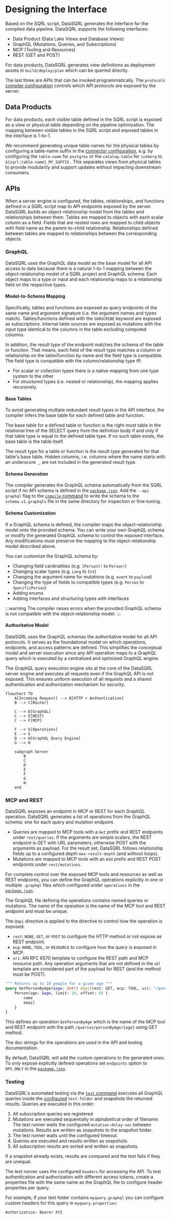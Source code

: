 # Designing the Interface

Based on the SQRL script, DataSQRL generates the interface for the compiled data pipeline. DataSQRL supports the following interfaces:

* Data Product (Data Lake Views and Database Views)
* GraphQL (Mutations, Queries, and Subscriptions)
* MCP (Tooling and Resources)
* REST (GET and POST)

For data products, DataSQRL generates view definitions as deployment assets in `build/deploy/plan` which can be queried directly.

The last three are APIs that can be invoked programmatically. The `protocols` [compiler configuration](configuration.md#compiler-compiler) controls which API protocols are exposed by the server.

## Data Products

For data products, each visible table defined in the SQRL script is exposed as a view or physical table depending on the pipeline optimization. The mapping between visible tables in the SQRL script and exposed tables in the interface is 1-to-1.

We recommend generating unique table names for the physical tables by configuring a table-name suffix in the [connector configuration](configuration-default), e.g. by configuring the `table-name` for `postgres` or the `catalog-table` for `iceberg` to `${sqrl:table-name}_MY_SUFFIX` . This separates views from physical tables to provide modularity and support updates without impacting downstream consumers. 

## APIs

When a server engine is configured, the tables, relationships, and functions defined in a SQRL script map to API endpoints exposed by the server.
DataSQRL builds an object-relationship model from the tables and relationships between them. Tables are mapped to objects with each scalar column as a field. Fields that are nested rows are mapped to child objects with field name as the parent-to-child relationship. Relationships defined between tables are mapped to relationships between the corresponding objects.

### GraphQL

DataSQRL uses the GraphQL data model as the base model for all API access to data because there is a natural 1-to-1 mapping between the object-relationship model of a SQRL project and GraphQL schema:
Each object maps to a type or input and each relationship maps to a relationship field on the respective types.

#### Model-to-Schema Mapping

Specifically, tables and functions are exposed as query endpoints of the same name and argument signature (i.e. the argument names and types match).
Tables/functions defined with the `SUBSCRIBE` keyword are exposed as subscriptions.
Internal table sources are exposed as mutations with the input type identical to the columns in the table excluding computed columns.

In addition, the result type of the endpoint matches the schema of the table or function. That means, each field of the result type matches a column or relationship on the table/function by name and the field type is compatible.
The field type is compatible with the column/relationship type iff:
* For scalar or collection types there is a native mapping from one type system to the other
* For structured types (i.e. nested or relationship), the mapping applies recursively.

#### Base Tables

To avoid generating multiple redundant result types in the API interface, the compiler infers the base table for each defined table and function.

The base table for a defined table or function is the right-most table in the relational tree of the SELECT query from the definition body if and only if that table type is equal to the defined table type. If no such table exists, the base table is the table itself.

The result type for a table or function is the result type generated for that table's base table.
Hidden columns, i.e. columns where the name starts with an underscore `_`, are not included in the generated result type.

#### Schema Generation

The compiler generates the GraphQL schema automatically from the SQRL script if no API schema is defined in the [`package.json`](configuration). Add the `--api graphql` flag to the [`compile` command](compiler.md#compile-command) to write the schema to the `schema.v1.graphqls` file in the same directory for inspection or fine-tuning.

#### Schema Customization

If a GraphQL schema is defined, the compiler maps the object-relationship model onto the provided schema. You can write your own GraphQL schema or modify the generated GraphQL schema to control the exposed interface. Any modifications must preserve the mapping to the object-relationship model described above.

You can customize the GraphQL schema by:
* Changing field cardinalities (e.g. `[Person]!` to `Person!`)
* Changing scalar types (e.g. `Long` to `Int`)
* Changing the argument name for mutations (e.g. `event` to `payload`)
* Changing the type of fields to compatible types (e.g. `Person` to `SpecificPerson`)
* Adding enums
* Adding interfaces and structuring types with interfaces

:::warning
The compiler raises errors when the provided GraphQL schema is not compatible with the object-relationship model.
:::

#### Authoritative Model

DataSQRL uses the GraphQL schemas the authoritative model for all API protocols. It serves as the foundational model on which operations, endpoints, and access patterns are defined. This simplifies the conceptual model and server execution since any API operation maps to a GraphQL query which is executed by a centralized and optimized GraphQL engine.

The GraphQL query execution engine sits at the core of the DataSQRL server engine and executes all requests even if the GraphQL API is not exposed. This ensures uniform execution of all requests and a shared authentication and authorization mechanism for security.

```mermaid
flowchart TD
    A[Incoming Request] --> B[HTTP + Authentication]
    B --> C[Router]
    
    C --> D[GraphQL]
    C --> E[REST]
    C --> F[MCP]
    
    F --> G[Operations]
    E --> G
    D --> H[GraphQL Query Engine]
    G --> H
    
    subgraph Server
        B
        C
        D
        E
        F
        G
        H
    end
```

### MCP and REST

DataSQRL exposes an endpoint in MCP or REST for each GraphQL operation.
DataSQRL generates a list of operations from the GraphQL schema: one for each query and mutation endpoint. 
* Queries are mapped to MCP tools with a `Get` prefix and REST endpoints under `rest/queries`. If the arguments are simple scalars, the REST endpoint is GET with URL parameters, otherwise POST with the arguments as payload. For the result set, DataSQRL follows relationship fields up to a configured depth `max-result-depth` (and without loops).
* Mutations are mapped to MCP tools with an `Add` prefix and REST POST endpoints under `rest/mutations`.

For complete control over the exposed MCP tools and resources as well as REST endpoints, you can define the GraphQL operations explicitly in one or multiple `.graphql` files which configured under `operations` in the [`package.json`](configuration).

The GraphQL file defining the operations contains named queries or mutations.
The name of the operation is the name of the MCP tool and REST endpoint and must be unique.

The `@api` directive is applied to the directive to control how the operation is exposed:
* `rest`: `NONE`, `GET`, or `POST` to configure the HTTP method or not expose as REST endpoint.
* `mcp`: `NONE`, `TOOL`, or `RESOURCE` to configure how the query is exposed in MCP.
* `uri`: AN RFC 6570 template to configure the REST path and MCP resource path. Any operation arguments that are not defined in the uri template are considered part of the payload for REST (and the method must be POST).

```graphql
""" Returns up to 10 people for a given age """
query GetPersonByAge($age: Int!) @api(rest: GET, mcp: TOOL, uri: "/queries/personByAge/{age}") {
    Person(age: $age, limit: 10, offset: 0) {
        name
        email
    }
}
```

This defines an operation `GetPersonByAge` which is the name of the MCP tool and REST endpoint with the path `/queries/personByAge/{age}` using GET method.

The doc strings for the operations are used in the API and tooling documentation.

By default, DataSQRL will add the custom operations to the generated ones. To only expose explicitly defined operations set `endpoints` option to `OPS_ONLY` in the [`package.json`](configuration).

### Testing

DataSQRL's automated testing via the [`test` command](compiler#test-command) executes all GraphQL queries inside the [configured](configuration) `test-folder` and snapshots the returned results. Queries are executed in this order:

1. All subscription queries are registered
2. Mutations are executed sequentially in alphabetical order of filename. The test runner waits the configured `mutation-delay-sec` between mutations. Results are written as snapshots to the snapshot folder.
3. The test runner waits until the configured timeout.
4. Queries are executed and results written as snapshots.
5. All subscription results are sorted and written as snapshots.

If a snapshot already exists, results are compared and the test fails if they are unequal.

The test runner uses the configured `headers` for accessing the API. To test authentication and authorization with different access tokens, create a properties file with the same name as the GraphQL file to configure header properties per query.

For example, if your test folder contains `myquery.graphql` you can configure custom headers for this query in `myquery.properties`:
```text
Authorization: Bearer XYZ
```